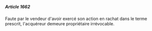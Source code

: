 ##### Article 1662

Faute par le vendeur d'avoir exercé son action en rachat dans le terme prescrit, l'acquéreur demeure propriétaire irrévocable.

